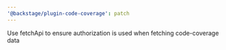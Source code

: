 ```yaml
---
'@backstage/plugin-code-coverage': patch
---
```


Use fetchApi to ensure authorization is used when fetching code-coverage data
